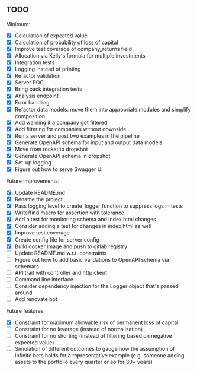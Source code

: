 ## TODO

Minimum:
- [x] Calculation of expected value
- [x] Calculation of probability of loss of capital
- [x] Improve test coverage of company_returns field
- [x] Allocation via Kelly's formula for multiple investments
- [x] Integration tests
- [x] Logging instead of printing
- [x] Refactor validation
- [x] Server POC
- [x] Bring back integration tests
- [x] Analysis endpoint
- [x] Error handling
- [x] Refactor data models: move them into appropriate modules and simplify composition
- [x] Add warning if a company got filtered
- [x] Add filtering for companies without downside
- [x] Run a server and post two examples in the pipeline
- [x] Generate OpenAPI schema for input and output data models
- [x] Move from rocket to dropshot
- [x] Generate OpenAPI schema in dropshot
- [x] Set-up logging
- [x] Figure out how to serve Swagger UI

Future improvements:
- [x] Update README.md
- [x] Rename the project
- [x] Pass logging level to create_logger function to suppress logs in tests
- [x] Write/find macro for assertion with tolerance
- [x] Add a test for monitoring schema and index.html changes
- [x] Consider adding a test for changes in index.html as well
- [x] Improve test coverage
- [x] Create config file for server config
- [x] Build docker image and push to gitlab registry
- [ ] Update README.md w.r.t. constraints
- [ ] Figure out how to add basic validations to OpenAPI schema via schemars
- [ ] API trait with controller and http client
- [ ] Command line interface
- [ ] Consider dependency injection for the Logger object that's passed around
- [ ] Add renovate bot

Future features:
- [x] Constraint for maximum allowable risk of permanent loss of capital
- [ ] Constraint for no leverage (instead of normalization)
- [ ] Constraint for no shorting (instead of filtering based on negative expected value)
- [ ] Simulation of different outcomes to gauge how the assumption of infinite bets holds for a representative example
      (e.g. someone adding assets to the portfolio every quarter or so for 30+ years) 
